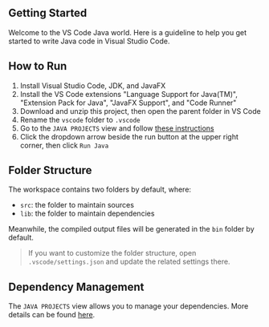 ## Getting Started

Welcome to the VS Code Java world. Here is a guideline to help you get started to write Java code in Visual Studio Code.

## How to Run

1. Install Visual Studio Code, JDK, and JavaFX
2. Install the VS Code extensions "Language Support for Java(TM)", "Extension Pack for Java", "JavaFX Support", and "Code Runner"
3. Download and unzip this project, then open the parent folder in VS Code
4. Rename the `vscode` folder to `.vscode`
5. Go to the `JAVA PROJECTS` view and follow [these instructions](https://github.com/microsoft/vscode-java-dependency#manage-dependencies)
6. Click the dropdown arrow beside the run button at the upper right corner, then click `Run Java`


## Folder Structure

The workspace contains two folders by default, where:

- `src`: the folder to maintain sources
- `lib`: the folder to maintain dependencies

Meanwhile, the compiled output files will be generated in the `bin` folder by default.

> If you want to customize the folder structure, open `.vscode/settings.json` and update the related settings there.

## Dependency Management

The `JAVA PROJECTS` view allows you to manage your dependencies. More details can be found [here](https://github.com/microsoft/vscode-java-dependency#manage-dependencies).
